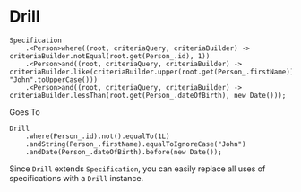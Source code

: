# Drill
```
Specification
    .<Person>where((root, criteriaQuery, criteriaBuilder) -> criteriaBuilder.notEqual(root.get(Person_.id), 1))
    .<Person>and((root, criteriaQuery, criteriaBuilder) -> criteriaBuilder.like(criteriaBuilder.upper(root.get(Person_.firstName)), "John".toUpperCase()))
    .<Person>and((root, criteriaQuery, criteriaBuilder) -> criteriaBuilder.lessThan(root.get(Person_.dateOfBirth), new Date()));
```

Goes To


```
Drill
    .where(Person_.id).not().equalTo(1L)
    .andString(Person_.firstName).equalToIgnoreCase("John")
    .andDate(Person_.dateOfBirth).before(new Date());
```

Since `Drill` extends `Specification`, you can easily replace all uses of specifications with a `Drill` instance.
